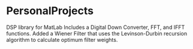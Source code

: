 # PersonalProjects
DSP library for MatLab
Includes a Digital Down Converter, FFT, and IFFT functions.
Added a Wiener Filter that uses the Levinson-Durbin recursion algorithm to calculate optimum filter weights.
